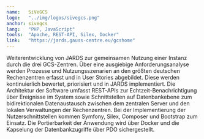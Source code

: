 ```yaml
---
name:   SiVeGCS
logo:   "../img/logos/sivegcs.png"
anchor: sivegcs
lang:   "PHP, JavaScript"
tools:  "Apache, REST-API, Silex, Docker"
link:   "https://jards.gauss-centre.eu/gcshome"
---
```

Weiterentwicklung von JARDS zur gemeinsamen Nutzung einer Instanz durch die drei GCS-Zentren.
Über eine ausgiebige Anforderungsanalyse werden Prozesse und Nutzungsszenarien an den größten deutschen
Rechenzentren erfasst und in User Stories abgebildet. Diese werden kontinuierlich bewertet, priorisiert
und in JARDS implementiert. Die Architektur der Software umfasst REST-APIs zur Echtzeit-Benachrichtigung
über Ereignisse im System sowie Schnittstellen auf Datenbankebene zum bidirektionalen Datenaustausch zwischen
dem zentralen Server und den lokalen Verwaltungen der Rechenzentren. Bei der Implementierung der 
Nutzerschnittstellen kommen Symfony, Silex, Composer und Bootstrap zum Einsatz. Die Portierbarkeit der Anwendung
wird über Docker und die Kapselung der Datenbankzugriffe über PDO sichergestellt.